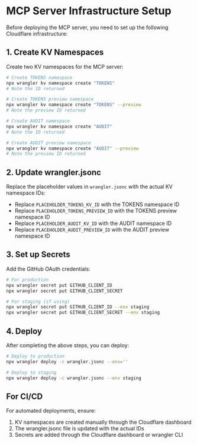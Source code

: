 # MCP Server Infrastructure Setup

Before deploying the MCP server, you need to set up the following Cloudflare infrastructure:

## 1. Create KV Namespaces

Create two KV namespaces for the MCP server:

```bash
# Create TOKENS namespace
npx wrangler kv namespace create "TOKENS"
# Note the ID returned

# Create TOKENS preview namespace
npx wrangler kv namespace create "TOKENS" --preview
# Note the preview ID returned

# Create AUDIT namespace
npx wrangler kv namespace create "AUDIT"
# Note the ID returned

# Create AUDIT preview namespace
npx wrangler kv namespace create "AUDIT" --preview
# Note the preview ID returned
```

## 2. Update wrangler.jsonc

Replace the placeholder values in `wrangler.jsonc` with the actual KV namespace IDs:

- Replace `PLACEHOLDER_TOKENS_KV_ID` with the TOKENS namespace ID
- Replace `PLACEHOLDER_TOKENS_PREVIEW_ID` with the TOKENS preview namespace ID
- Replace `PLACEHOLDER_AUDIT_KV_ID` with the AUDIT namespace ID
- Replace `PLACEHOLDER_AUDIT_PREVIEW_ID` with the AUDIT preview namespace ID

## 3. Set up Secrets

Add the GitHub OAuth credentials:

```bash
# For production
npx wrangler secret put GITHUB_CLIENT_ID
npx wrangler secret put GITHUB_CLIENT_SECRET

# For staging (if using)
npx wrangler secret put GITHUB_CLIENT_ID --env staging
npx wrangler secret put GITHUB_CLIENT_SECRET --env staging
```

## 4. Deploy

After completing the above steps, you can deploy:

```bash
# Deploy to production
npx wrangler deploy -c wrangler.jsonc --env=''

# Deploy to staging
npx wrangler deploy -c wrangler.jsonc --env staging
```

## For CI/CD

For automated deployments, ensure:

1. KV namespaces are created manually through the Cloudflare dashboard
2. The wrangler.jsonc file is updated with the actual IDs
3. Secrets are added through the Cloudflare dashboard or wrangler CLI
